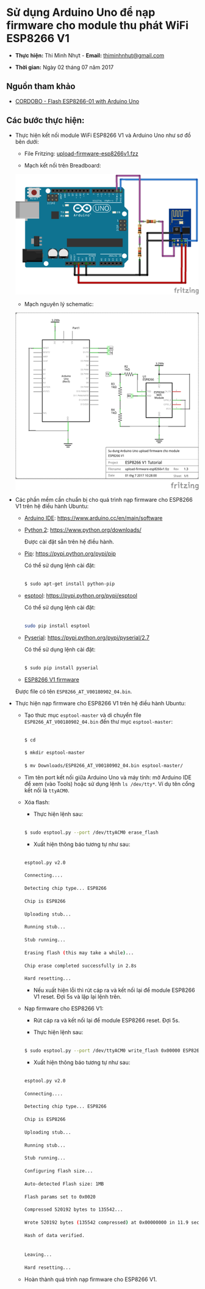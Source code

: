 # Sử dụng Arduino Uno để nạp firmware cho module thu phát WiFi ESP8266 V1

* **Thực hiện:** Thi Minh Nhựt - **Email:** thiminhnhut@gmail.com

* **Thời gian:** Ngày 02 tháng 07 năm 2017

## Nguồn tham khảo

* [CORDOBO - Flash ESP8266-01 with Arduino Uno](http://cordobo.com/2300-flash-esp8266-01-with-arduino-uno/)

## Các bước thực hiện:

* Thực hiện kết nối module WiFi ESP8266 V1 và Arduino Uno như sơ đồ bên dưới:

	+ File Fritzing: [upload-firmware-esp8266v1.fzz](https://github.com/thiminhnhut/esp8266v1/blob/e32ac07e5e60ad408d3db009c4304f8301a8b8bd/diagram-wire/upload-firmware/upload-firmware-esp8266v1.fzz)

	+ Mạch kết nối trên Breadboard:
	
	![Upload firmware ESP8266 V1 với Arduino Uno](https://raw.githubusercontent.com/thiminhnhut/esp8266v1/e32ac07e5e60ad408d3db009c4304f8301a8b8bd/diagram-wire/upload-firmware/upload-firmware-esp8266v1_bb.png)
	
	+ Mạch nguyên lý schematic:
	
	![Upload firmware ESP8266 V1 với Arduino Uno](https://raw.githubusercontent.com/thiminhnhut/esp8266v1/e32ac07e5e60ad408d3db009c4304f8301a8b8bd/diagram-wire/upload-firmware/upload-firmware-esp8266v1_schem.png)

* Các phần mềm cần chuẩn bị cho quá trình nạp firmware cho ESP8266 V1 trên hệ điều hành Ubuntu:

	+ [Arduino IDE](https://www.arduino.cc/en/main/software): https://www.arduino.cc/en/main/software

	+ [Python 2](https://www.python.org/downloads/): https://www.python.org/downloads/
	
		Được cài đặt sẵn trên hệ điều hành.

	+ [Pip](https://pypi.python.org/pypi/pip): https://pypi.python.org/pypi/pip
	
		Có thể sử dụng lệnh cài đặt:

		```bash

		$ sudo apt-get install python-pip

		```

	+ [esptool](https://pypi.python.org/pypi/esptool): https://pypi.python.org/pypi/esptool
	
		Có thể sử dụng lệnh cài đặt:

		```bash

		sudo pip install esptool

		```
	
	+ [Pyserial](https://pypi.python.org/pypi/pyserial/2.7): https://pypi.python.org/pypi/pyserial/2.7
	
		Có thể sử dụng lệnh cài đặt:
	
		```bash
	
		$ sudo pip install pyserial
	
		```

	+ [ESP8266 V1 firmware](https://github.com/thiminhnhut/esp8266v1/blob/45adc9adb733d796801b79265804057a7ef4552c/firmware/ESP8266_AT_V00180902_04.bin)
	
	Được file có tên `ESP8266_AT_V00180902_04.bin`.

* Thực hiện nạp firmware cho ESP8266 V1 trên hệ điều hành Ubuntu:

	+ Tạo thưc mục `esptool-master` và di chuyển file `ESP8266_AT_V00180902_04.bin`
	đến thư mục `esptool-master`:
	
		```bash
	
		$ cd
		
		$ mkdir esptool-master
		
		$ mv Downloads/ESP8266_AT_V00180902_04.bin esptool-master/
		
		```
	
	+ Tìm tên port kết nối giữa Arduino Uno và máy tính: mở Arduino IDE để xem (vào Tools)
	hoặc sử dụng lệnh `ls /dev/tty*`. Ví dụ tên cổng kết nối là `ttyACM0`.
	
	+ Xóa flash:
		
		- Thực hiện lệnh sau:
	
		```bash
		
		$ sudo esptool.py --port /dev/ttyACM0 erase_flash
		
		```
	
		- Xuất hiện thông báo tương tự như sau:
	
		```bash
		
		esptool.py v2.0
		
		Connecting....
		
		Detecting chip type... ESP8266
		
		Chip is ESP8266
		
		Uploading stub...
		
		Running stub...
		
		Stub running...
		
		Erasing flash (this may take a while)...
		
		Chip erase completed successfully in 2.8s
		
		Hard resetting...
		
		```
	
		- Nếu xuất hiện lỗi thì rút cáp ra và kết nối lại để module ESP8266 V1 reset.
		Đợi 5s và lặp lại lệnh trên.
		
	+ Nạp firmware cho ESP8266 V1:
	
		- Rút cáp ra và kết nối lại để module ESP8266 reset. Đợi 5s.
		
		- Thực hiện lệnh sau:
		
		```bash
		
		$ sudo esptool.py --port /dev/ttyACM0 write_flash 0x00000 ESP8266_AT_V00180902_04.bin
		
		```
		
		- Xuất hiện thông báo tương tự như sau:
	
		```bash
		
		esptool.py v2.0
		
		Connecting....
		
		Detecting chip type... ESP8266
		
		Chip is ESP8266
		
		Uploading stub...
		
		Running stub...
		
		Stub running...
		
		Configuring flash size...
		
		Auto-detected Flash size: 1MB
		
		Flash params set to 0x0020
		
		Compressed 520192 bytes to 135542...
		
		Wrote 520192 bytes (135542 compressed) at 0x00000000 in 11.9 seconds (effective 348.8 kbit/s)...
		
		Hash of data verified.
		

		Leaving...
		
		Hard resetting...

		
		```
		
	+ Hoàn thành quá trình nạp firmware cho ESP8266 V1.
